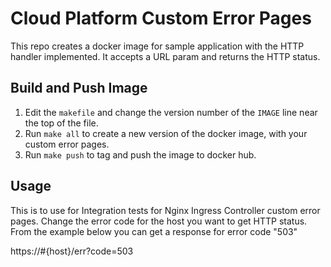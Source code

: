 # Cloud Platform Custom Error Pages

This repo creates a docker image for sample application with the HTTP handler implemented. It accepts a URL param and returns the HTTP status.

## Build and Push Image

1. Edit the `makefile` and change the version number of the `IMAGE` line near the top of the file.
2. Run `make all` to create a new version of the docker image, with your custom error pages.
3. Run `make push` to tag and push the image to docker hub.

## Usage

This is to use for Integration tests for Nginx Ingress Controller custom error pages. Change the error code for the host you want to get HTTP status. From the example below you can get a response for error code "503"

https://#{host}/err?code=503
